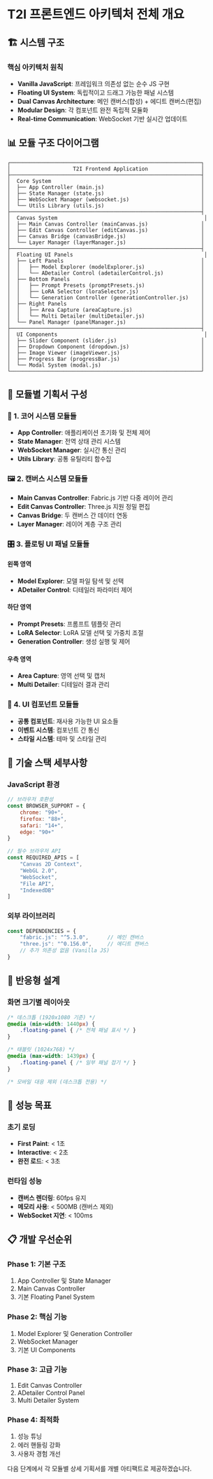 # T2I 프론트엔드 아키텍처 전체 개요

## 🏗️ 시스템 구조

### 핵심 아키텍처 원칙
- **Vanilla JavaScript**: 프레임워크 의존성 없는 순수 JS 구현
- **Floating UI System**: 독립적이고 드래그 가능한 패널 시스템
- **Dual Canvas Architecture**: 메인 캔버스(합성) + 에디트 캔버스(편집)
- **Modular Design**: 각 컴포넌트 완전 독립적 모듈화
- **Real-time Communication**: WebSocket 기반 실시간 업데이트

## 📊 모듈 구조 다이어그램

```
┌─────────────────────────────────────────────────────────────┐
│                    T2I Frontend Application                 │
├─────────────────────────────────────────────────────────────┤
│  Core System                                                │
│  ├── App Controller (main.js)                               │
│  ├── State Manager (state.js)                               │  
│  ├── WebSocket Manager (websocket.js)                       │
│  └── Utils Library (utils.js)                               │
├─────────────────────────────────────────────────────────────┤
│  Canvas System                                               │
│  ├── Main Canvas Controller (mainCanvas.js)                 │
│  ├── Edit Canvas Controller (editCanvas.js)                 │
│  ├── Canvas Bridge (canvasBridge.js)                        │
│  └── Layer Manager (layerManager.js)                        │
├─────────────────────────────────────────────────────────────┤
│  Floating UI Panels                                          │
│  ├── Left Panels                                            │
│  │   ├── Model Explorer (modelExplorer.js)                  │
│  │   └── ADetailer Control (adetailerControl.js)            │
│  ├── Bottom Panels                                          │
│  │   ├── Prompt Presets (promptPresets.js)                  │
│  │   ├── LoRA Selector (loraSelector.js)                    │
│  │   └── Generation Controller (generationController.js)    │
│  ├── Right Panels                                           │
│  │   ├── Area Capture (areaCapture.js)                      │
│  │   └── Multi Detailer (multiDetailer.js)                  │
│  └── Panel Manager (panelManager.js)                        │
├─────────────────────────────────────────────────────────────┤
│  UI Components                                               │
│  ├── Slider Component (slider.js)                           │
│  ├── Dropdown Component (dropdown.js)                       │
│  ├── Image Viewer (imageViewer.js)                          │
│  ├── Progress Bar (progressBar.js)                          │
│  └── Modal System (modal.js)                                │
└─────────────────────────────────────────────────────────────┘
```

## 🎯 모듈별 기획서 구성

### 📁 1. 코어 시스템 모듈들
- **App Controller**: 애플리케이션 초기화 및 전체 제어
- **State Manager**: 전역 상태 관리 시스템
- **WebSocket Manager**: 실시간 통신 관리
- **Utils Library**: 공통 유틸리티 함수집

### 🖼️ 2. 캔버스 시스템 모듈들  
- **Main Canvas Controller**: Fabric.js 기반 다중 레이어 관리
- **Edit Canvas Controller**: Three.js 지원 정밀 편집
- **Canvas Bridge**: 두 캔버스 간 데이터 연동
- **Layer Manager**: 레이어 계층 구조 관리

### 🎛️ 3. 플로팅 UI 패널 모듈들
#### 왼쪽 영역
- **Model Explorer**: 모델 파일 탐색 및 선택
- **ADetailer Control**: 디테일러 파라미터 제어

#### 하단 영역  
- **Prompt Presets**: 프롬프트 템플릿 관리
- **LoRA Selector**: LoRA 모델 선택 및 가중치 조절
- **Generation Controller**: 생성 실행 및 제어

#### 우측 영역
- **Area Capture**: 영역 선택 및 캡처
- **Multi Detailer**: 디테일러 결과 관리

### 🧩 4. UI 컴포넌트 모듈들
- **공통 컴포넌트**: 재사용 가능한 UI 요소들
- **이벤트 시스템**: 컴포넌트 간 통신
- **스타일 시스템**: 테마 및 스타일 관리

## 🔧 기술 스택 세부사항

### JavaScript 환경
```javascript
// 브라우저 호환성
const BROWSER_SUPPORT = {
    chrome: "90+",
    firefox: "88+", 
    safari: "14+",
    edge: "90+"
}

// 필수 브라우저 API
const REQUIRED_APIS = [
    "Canvas 2D Context",
    "WebGL 2.0",
    "WebSocket",
    "File API",
    "IndexedDB"
]
```

### 외부 라이브러리
```javascript
const DEPENDENCIES = {
    "fabric.js": "^5.3.0",      // 메인 캔버스
    "three.js": "^0.156.0",     // 에디트 캔버스  
    // 추가 의존성 없음 (Vanilla JS)
}
```

## 📱 반응형 설계

### 화면 크기별 레이아웃
```css
/* 데스크톱 (1920x1080 기준) */
@media (min-width: 1440px) {
    .floating-panel { /* 전체 패널 표시 */ }
}

/* 태블릿 (1024x768) */  
@media (max-width: 1439px) {
    .floating-panel { /* 일부 패널 접기 */ }
}

/* 모바일 대응 제외 (데스크톱 전용) */
```

## 🚀 성능 목표

### 초기 로딩
- **First Paint**: < 1초
- **Interactive**: < 2초  
- **완전 로드**: < 3초

### 런타임 성능
- **캔버스 렌더링**: 60fps 유지
- **메모리 사용**: < 500MB (캔버스 제외)
- **WebSocket 지연**: < 100ms

## 📋 개발 우선순위

### Phase 1: 기본 구조
1. App Controller 및 State Manager
2. Main Canvas Controller  
3. 기본 Floating Panel System

### Phase 2: 핵심 기능
1. Model Explorer 및 Generation Controller
2. WebSocket Manager
3. 기본 UI Components

### Phase 3: 고급 기능  
1. Edit Canvas Controller
2. ADetailer Control Panel
3. Multi Detailer System

### Phase 4: 최적화
1. 성능 튜닝
2. 에러 핸들링 강화
3. 사용자 경험 개선

다음 단계에서 각 모듈별 상세 기획서를 개별 아티팩트로 제공하겠습니다.